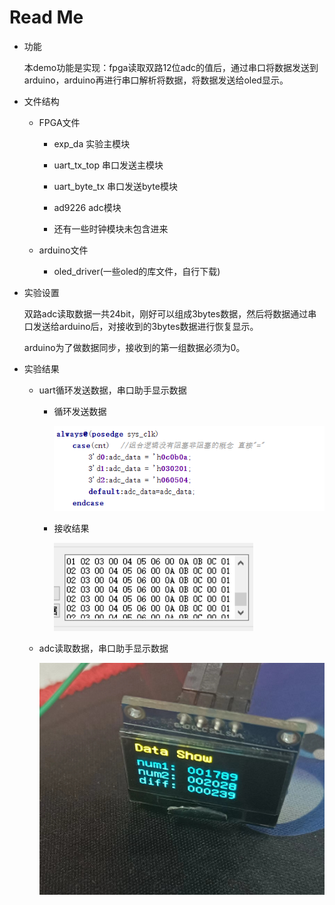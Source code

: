 # Read Me

* 功能

  本demo功能是实现：fpga读取双路12位adc的值后，通过串口将数据发送到arduino，arduino再进行串口解析将数据，将数据发送给oled显示。

  

* 文件结构

  * FPGA文件

    * exp_da 实验主模块

    * uart_tx_top 串口发送主模块

    * uart_byte_tx 串口发送byte模块

    * ad9226 adc模块

    * 还有一些时钟模块未包含进来

      

  * arduino文件

    * oled_driver(一些oled的库文件，自行下载)

* 实验设置

  双路adc读取数据一共24bit，刚好可以组成3bytes数据，然后将数据通过串口发送给arduino后，对接收到的3bytes数据进行恢复显示。

  arduino为了做数据同步，接收到的第一组数据必须为0。

  

* 实验结果

    * uart循环发送数据，串口助手显示数据

      * 循环发送数据

        ![](https://github.com/tanwork/FPGA_UART-and-Arduino_OLED/blob/main/imag/1.PNG)

      * 接收结果

        ![](https://github.com/tanwork/FPGA_UART-and-Arduino_OLED/blob/main/imag/2.PNG)

    * adc读取数据，串口助手显示数据

      ![](https://github.com/tanwork/FPGA_UART-and-Arduino_OLED/blob/main/imag/3.JPG)

      

      

      

      


